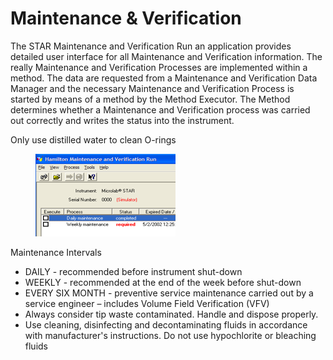 # Maintenance & Verification

The STAR Maintenance and Verification Run an application provides detailed user interface for all Maintenance and Verification information. The really Maintenance and Verification Processes are implemented within a method. The data are requested from a Maintenance and Verification Data Manager and the necessary Maintenance and Verification Process is started by means of a method by the Method Executor. The Method determines whether a Maintenance and Verification process was carried out correctly and writes the status into the instrument.

&#x20;

Only use distilled water to clean O-rings

<figure><img src="../../../.gitbook/assets/image (149) (1) (1).png" alt=""><figcaption></figcaption></figure>

Maintenance Intervals&#x20;

* DAILY - recommended before instrument shut-down
* WEEKLY - recommended at the end of the week before shut-down
* EVERY SIX MONTH - preventive service maintenance carried out by a service engineer – includes Volume Field Verification (VFV)
* Always consider tip waste contaminated. Handle and dispose properly.
* Use cleaning, disinfecting and decontaminating fluids in accordance with manufacturer's instructions. Do not use hypochlorite or bleaching fluids
